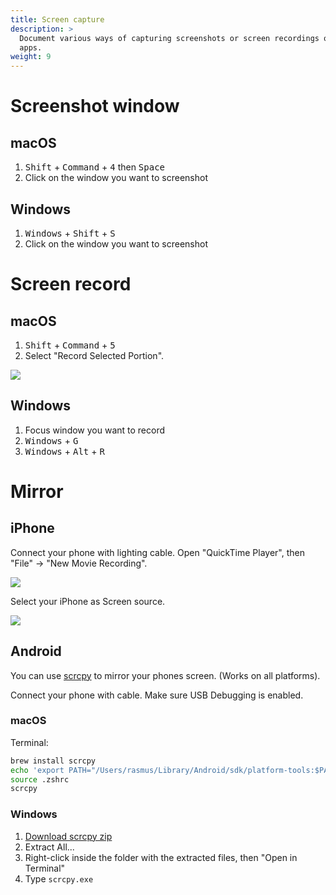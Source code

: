 ```yaml
---
title: Screen capture
description: >
  Document various ways of capturing screenshots or screen recordings of your
  apps.
weight: 9
---
```


# Screenshot window

## macOS

1. <kbd>Shift</kbd> + <kbd>Command</kbd> + <kbd>4</kbd> then <kbd>Space</kbd>
2. Click on the window you want to screenshot

## Windows

1. <kbd>Windows</kbd> + <kbd>Shift</kbd> + <kbd>S</kbd>
2. Click on the window you want to screenshot

# Screen record

## macOS

1. <kbd>Shift</kbd> + <kbd>Command</kbd> + <kbd>5</kbd>
2. Select "Record Selected Portion".

![](../images/mac_screen_record.png)

## Windows

1. Focus window you want to record
2. <kbd>Windows</kbd> + <kbd>G</kbd>
3. <kbd>Windows</kbd> + <kbd>Alt</kbd> + <kbd>R</kbd>

# Mirror

## iPhone

Connect your phone with lighting cable.
Open "QuickTime Player", then "File" -> "New Movie Recording".

![](../images/mac_mirror_iphone1.png)

Select your iPhone as Screen source.

![](../images/mac_mirror_iphone2.png)

## Android

You can use [scrcpy](https://github.com/Genymobile/scrcpy) to mirror your phones
screen.
(Works on all platforms).

Connect your phone with cable.
Make sure USB Debugging is enabled.

### macOS

Terminal:

```sh
brew install scrcpy
echo 'export PATH="/Users/rasmus/Library/Android/sdk/platform-tools:$PATH"' >> .zshrc
source .zshrc
scrcpy
```

### Windows

1. [Download scrcpy zip](https://github.com/Genymobile/scrcpy/blob/master/doc/windows.md)
2. Extract All...
3. Right-click inside the folder with the extracted files, then "Open in Terminal"
4. Type `scrcpy.exe`
